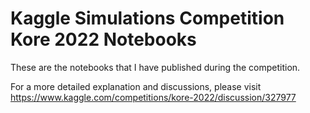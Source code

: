 # Kaggle Simulations Competition Kore 2022 Notebooks

These are the notebooks that I have published during the competition.

For a more detailed explanation and discussions, please visit https://www.kaggle.com/competitions/kore-2022/discussion/327977

